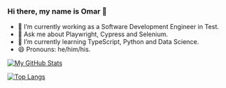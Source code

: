 ### Hi there, my name is Omar  👋

- 🔭 I’m currently working as a Software Development Engineer in Test.
- 💬 Ask me about Playwright, Cypress and Selenium.
- 🌱 I’m currently learning TypeScript, Python and Data Science.
- 😄 Pronouns: he/him/his.

<!-- [![My GitHub Stats](https://github-readme-stats-dun-eight-81.vercel.app/api/?username=OmChng&count_private=true&theme=tokyonight&include_all_commits=true&show_icons=true)]() -->
[![My GitHub Stats](https://github-readme-stats.vercel.app/api?username=OmChng&theme=tokyonight&show_icons=true&show=reviews,discussions_started,discussions_answered,prs_merged,prs_merged_percentage)](https://github.com/OmChng/github-readme-stats)

[![Top Langs](https://github-readme-stats.vercel.app/api/top-langs/?username=OmChng&layout=compact&theme=tokyonight&langs_count=8)]()

<!--
**OmChng/OmChng** is a ✨ _special_ ✨ repository because its `README.md` (this file) appears on your GitHub profile.

Here are some ideas to get you started:

- 🔭 I’m currently working on ...
- 🌱 I’m currently learning ...
- 👯 I’m looking to collaborate on ...
- 🤔 I’m looking for help with ...
- 💬 Ask me about ...
- 📫 How to reach me: ...
- 😄 Pronouns: ...
- ⚡ Fun fact: ....
-->
